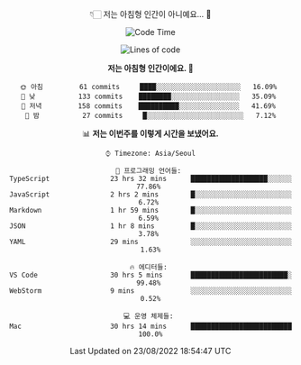 <div align='center'>
 
👇🏻 저는 아침형 인간이 아니예요... 🙊
 
<!--START_SECTION:waka-->
![Code Time](http://img.shields.io/badge/Code%20Time-1%2C787%20hrs%2030%20mins-blue)

![Lines of code](https://img.shields.io/badge/%EC%A0%80%EB%8A%94%20%EC%97%AC%ED%83%9C%EA%B9%8C%EC%A7%80%20-270%20Thousand%20%EC%A4%84%EC%9D%98%20%EC%BD%94%EB%93%9C%EB%A5%BC%20%EC%9E%91%EC%84%B1%ED%96%88%EC%96%B4%EC%9A%94.-blue)

**저는 아침형 인간이에요. 🐤** 

```text
🌞 아침         61 commits     ████░░░░░░░░░░░░░░░░░░░░░   16.09% 
🌆 낮　         133 commits    ████████░░░░░░░░░░░░░░░░░   35.09% 
🌃 저녁         158 commits    ██████████░░░░░░░░░░░░░░░   41.69% 
🌙 밤　         27 commits     █░░░░░░░░░░░░░░░░░░░░░░░░   7.12%

```


📊 **저는 이번주를 이렇게 시간을 보냈어요.** 

```text
⌚︎ Timezone: Asia/Seoul

💬 프로그래밍 언어들: 
TypeScript               23 hrs 32 mins      ███████████████████░░░░░░   77.86% 
JavaScript               2 hrs 2 mins        █░░░░░░░░░░░░░░░░░░░░░░░░   6.72% 
Markdown                 1 hr 59 mins        █░░░░░░░░░░░░░░░░░░░░░░░░   6.59% 
JSON                     1 hr 8 mins         █░░░░░░░░░░░░░░░░░░░░░░░░   3.78% 
YAML                     29 mins             ░░░░░░░░░░░░░░░░░░░░░░░░░   1.63%

🔥 에디터들: 
VS Code                  30 hrs 5 mins       ████████████████████████░   99.48% 
WebStorm                 9 mins              ░░░░░░░░░░░░░░░░░░░░░░░░░   0.52%

💻 운영 체제들: 
Mac                      30 hrs 14 mins      █████████████████████████   100.0%

```


 Last Updated on 23/08/2022 18:54:47 UTC
<!--END_SECTION:waka-->
 </div>
<!---
Emewjin/Emewjin is a ✨ special ✨ repository because its `README.md` (this file) appears on your GitHub profile.
You can click the Preview link to take a look at your changes.
--->
